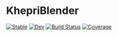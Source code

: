 # KhepriBlender

[![Stable](https://img.shields.io/badge/docs-stable-blue.svg)](https://aptmcl.github.io/KhepriBlender.jl/stable)
[![Dev](https://img.shields.io/badge/docs-dev-blue.svg)](https://aptmcl.github.io/KhepriBlender.jl/dev)
[![Build Status](https://github.com/aptmcl/KhepriBlender.jl/workflows/CI/badge.svg)](https://github.com/aptmcl/KhepriBlender.jl/actions)
[![Coverage](https://codecov.io/gh/aptmcl/KhepriBlender.jl/branch/master/graph/badge.svg)](https://codecov.io/gh/aptmcl/KhepriBlender.jl)
